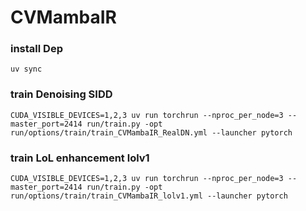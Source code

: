 # CVMambaIR

### install Dep
```
uv sync

```

### train Denoising SIDD
```
CUDA_VISIBLE_DEVICES=1,2,3 uv run torchrun --nproc_per_node=3 --master_port=2414 run/train.py -opt run/options/train/train_CVMambaIR_RealDN.yml --launcher pytorch

```
### train LoL enhancement lolv1
```
CUDA_VISIBLE_DEVICES=1,2,3 uv run torchrun --nproc_per_node=3 --master_port=2414 run/train.py -opt run/options/train/train_CVMambaIR_lolv1.yml --launcher pytorch

```